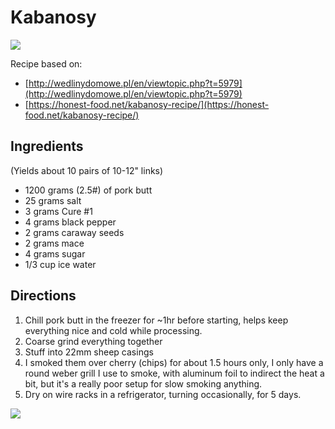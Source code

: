 # Kabanosy

[![](https://4.bp.blogspot.com/-gxjXG9m4Qyo/WXcyvORK88I/AAAAAAAAFoA/tFiHzfarqvwhYQWzbsH9uGSy6gOfkRBFQCK4BGAYYCw/s640/IMG_20170724_183129.jpg)](http://4.bp.blogspot.com/-gxjXG9m4Qyo/WXcyvORK88I/AAAAAAAAFoA/tFiHzfarqvwhYQWzbsH9uGSy6gOfkRBFQCK4BGAYYCw/s1600/IMG_20170724_183129.jpg)

Recipe based on:

- [http://wedlinydomowe.pl/en/viewtopic.php?t=5979](http://wedlinydomowe.pl/en/viewtopic.php?t=5979)
- [https://honest-food.net/kabanosy-recipe/](https://honest-food.net/kabanosy-recipe/)

## Ingredients

(Yields about 10 pairs of 10-12" links)

- 1200 grams (2.5#) of pork butt
- 25 grams salt
- 3 grams Cure #1
- 4 grams black pepper
- 2 grams caraway seeds
- 2 grams mace
- 4 grams sugar
- 1/3 cup ice water

## Directions

1. Chill pork butt in the freezer for ~1hr before starting, helps keep
   everything nice and cold while processing.
2. Coarse grind everything together
3. Stuff into 22mm sheep casings
4. I smoked them over cherry (chips) for about 1.5 hours only, I only have a
   round weber grill I use to smoke, with aluminum foil to indirect the heat a
   bit, but it's a really poor setup for slow smoking anything.
5. Dry on wire racks in a refrigerator, turning occasionally, for 5 days.

[![](https://3.bp.blogspot.com/-gFu54BD981w/WXcyZFk599I/AAAAAAAAFn4/fJDay01VPeMfABZGJ1v2jm-WS6AiFMoRQCK4BGAYYCw/s320/IMG_20170718_200914.jpg)](http://3.bp.blogspot.com/-gFu54BD981w/WXcyZFk599I/AAAAAAAAFn4/fJDay01VPeMfABZGJ1v2jm-WS6AiFMoRQCK4BGAYYCw/s1600/IMG_20170718_200914.jpg)
